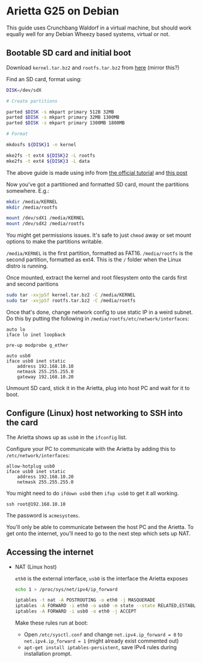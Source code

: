 # Arietta G25 on Debian

This guide uses Crunchbang Waldorf in a virtual machine, but should work equally well for any Debian Wheezy based systems, virtual or not.

## Bootable SD card and initial boot

Download `kernel.tar.bz2` and `rootfs.tar.bz2` from [here](http://www.acmesystems.it/download/microsd/Acqua-16oct2014) (mirror this?)

Find an SD card, format using:

```bash
DISK=/dev/sdX

# Create partitions

parted $DISK -s mkpart primary 512B 32MB
parted $DISK -s mkpart primary 32MB 1300MB
parted $DISK -s mkpart primary 1300MB 1800MB

# Format

mkdosfs ${DISK}1 -n kernel

mke2fs -t ext4 ${DISK}2 -L rootfs
mke2fs -t ext4 ${DISK}3 -L data
```

The above guide is made using info from [the official tutorial](http://www.acmesystems.it/microsd_format) and [this post](https://groups.google.com/d/msg/acmesystems/l4Cq0NZLlR8/s2T87jIhUG0J)

Now you've got a partitioned and formatted SD card, mount the partitions somewhere. E.g.:

```bash
mkdir /media/KERNEL
mkdir /media/rootfs

mount /dev/sdX1 /media/KERNEL
mount /dev/sdX2 /media/rootfs
```

You might get permissions issues. It's safe to just `chmod` away or set mount options to make the partitions writable.

`/media/KERNEL` is the first partition, formatted as FAT16. `/media/rootfs` is the second partition, formatted as ext4. This is the `/` folder when the Linux distro is running.

Once mounted, extract the kernel and root filesystem onto the cards first and second paritions

```bash
sudo tar -xvjpSf kernel.tar.bz2 -C /media/KERNEL
sudo tar -xvjpSf rootfs.tar.bz2 -C /media/rootfs
```

Once that's done, change network config to use static IP in a weird subnet. Do this by putting the following in `/media/rootfs/etc/network/interfaces`:

	auto lo
	iface lo inet loopback

	pre-up modprobe g_ether

	auto usb0
	iface usb0 inet static
		address 192.168.10.10
		netmask 255.255.255.0
		gateway 192.168.10.20

Unmount SD card, stick it in the Arietta, plug into host PC and wait for it to boot.

## Configure (Linux) host networking to SSH into the card

The Arietta shows up as `usb0` in the `ifconfig` list.

Configure your PC to communicate with the Arietta by adding this to `/etc/network/interfaces`:

	allow-hotplug usb0
	iface usb0 inet static
	    address 192.168.10.20
	    netmask 255.255.255.0

You might need to do `ifdown usb0` then `ifup usb0` to get it all working.

	ssh root@192.168.10.10

The password is `acmesystems`.

You'll only be able to communicate between the host PC and the Arietta. To get onto the internet, you'll need to go to the next step which sets up NAT.

## Accessing the internet

- NAT (Linux host)

	`eth0` is the external interface, `usb0` is the interface the Arietta exposes

	```bash
	echo 1 > /proc/sys/net/ipv4/ip_forward

	iptables -t nat -A POSTROUTING -o eth0 -j MASQUERADE
	iptables -A FORWARD -i eth0 -o usb0 -m state --state RELATED,ESTABLISHED -j ACCEPT
	iptables -A FORWARD -i usb0 -o eth0 -j ACCEPT
	```

	Make these rules run at boot:

	- Open `/etc/sysctl.conf` and change `net.ipv4.ip_forward = 0` to `net.ipv4.ip_forward = 1` (might already exist commented out)
	- `apt-get install iptables-persistent`, save IPv4 rules during installation prompt.